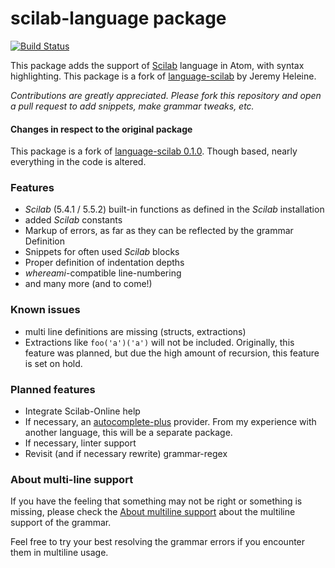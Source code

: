 # scilab-language package
[![Build Status](https://travis-ci.org/kvaellning/scilab-language.svg?branch=master)](https://travis-ci.org/kvaellning/scilab-language)

This package adds the support of [Scilab](http://www.scilab.org/) language in Atom, with syntax highlighting.
This package is a fork of [language-scilab](https://atom.io/packages/language-scilab) by Jeremy Heleine.

_Contributions are greatly appreciated. Please fork this repository and open a pull request to add snippets, make grammar tweaks, etc._

#### Changes in respect to the original package
This package is a fork of [language-scilab 0.1.0](https://github.com/JeremyHeleine/language-scilab/tree/f68888450e46ce23e1f8847b85cef49a31bf96fb).
Though based, nearly everything in the code is altered.

### Features
  - *Scilab* (5.4.1 / 5.5.2) built-in functions as defined in the *Scilab* installation
  - added *Scilab* constants
  - Markup of errors, as far as they can be reflected by the grammar Definition
  - Snippets for often used *Scilab* blocks
  - Proper definition of indentation depths
  - *whereami*-compatible line-numbering
  - and many more (and to come!)

### Known issues
  - multi line definitions are missing (structs, extractions)
  - Extractions like `foo('a')('a')` will not be included.
    Originally, this feature was planned, but due the high amount of recursion, this feature is set on hold.

### Planned features
  - Integrate Scilab-Online help
  - If necessary, an [autocomplete-plus]() provider.
    From my experience with another language, this will be a separate package.
  - If necessary, linter support
  - Revisit (and if necessary rewrite) grammar-regex

### About multi-line support
If you have the feeling that something may not be right or something is missing, please check the [About multiline support](https://github.com/kvaellning/scilab-language/wiki/Grammar-multiline-support) about the multiline support of the grammar.

Feel free to try your best resolving the grammar errors if you encounter them in multiline usage.
